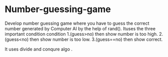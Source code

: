 # Number-guessing-game

Develop number guessing game where you have to guess the correct number generated by Computer AI by the help of rand().
Ituses the three important condition condition
1.(guess>no) then show number is too high.
2.(guess<no) then show number is too low.
3.(guess==no) then show correct.

It uses divide and conqure algo .
